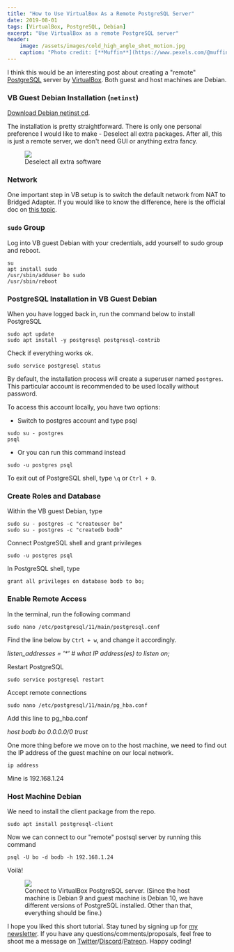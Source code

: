 ```yaml
---
title: "How to Use VirtualBox As a Remote PostgreSQL Server"
date: 2019-08-01
tags: [VirtualBox, PostgreSQL, Debian]
excerpt: "Use VirtualBox as a remote PostgreSQL server"
header:
    image: /assets/images/cold_high_angle_shot_motion.jpg
    caption: "Photo credit: [**Muffin**](https://www.pexels.com/@muffin)"
---
```


I think this would be an interesting post about creating a "remote" [PostgreSQL](https://www.postgresql.org/) server by [VirtualBox](https://www.virtualbox.org/). Both guest and host machines are Debian. 

### VB Guest Debian Installation (```netinst```)
[Download Debian netinst cd](https://www.debian.org/distrib/netinst#netboot). 

The installation is pretty straightforward. There is only one personal preference I would like to make - Deselect all extra packages. After all, this is just a remote server, we don't need GUI or anything extra fancy.

<figure>
    <a href="{{ site.url }}{{ site.baseurl }}/assets/images/unselect_extra_debian_packages.png">
        <img src="{{ site.url }}{{ site.baseurl }}/assets/images/unselect_extra_debian_packages.png">
    </a>
    <figcaption>Deselect all extra software</figcaption>
</figure>

### Network
One important step in VB setup is to switch the default network from NAT to Bridged Adapter. If you would like to know the difference, here is the official doc on [this topic](https://www.virtualbox.org/manual/ch06.html).

### ```sudo``` Group
Log into VB guest Debian with your credentials, add yourself to sudo group and reboot.

```
su
apt install sudo
/usr/sbin/adduser bo sudo 
/usr/sbin/reboot
```

### PostgreSQL Installation in VB Guest Debian
When you have logged back in, run the command below to install PostgreSQL

```
sudo apt update
sudo apt install -y postgresql postgresql-contrib
```

Check if everything works ok.
```
sudo service postgresql status
```

By default, the installation process will create a superuser named ```postgres```. This particular account is recommended to be used locally without password.

To access this account locally, you have two options:
* Switch to postgres account and type psql

```
sudo su - postgres
psql
```

* Or you can run this command instead 

```
sudo -u postgres psql
```

To exit out of PostgreSQL shell, type ```\q``` or ```Ctrl + D```.

### Create Roles and Database

Within the VB guest Debian, type

```
sudo su - postgres -c "createuser bo"
sudo su - postgres -c "createdb bodb"
```

Connect PostgreSQL shell and grant privileges

```
sudo -u postgres psql
```

In PostgreSQL shell, type

```
grant all privileges on database bodb to bo;
```

### Enable Remote Access
In the terminal, run the following command

```
sudo nano /etc/postgresql/11/main/postgresql.conf
```

Find the line below by ```Ctrl + w```, and change it accordingly.

*listen_addresses = '\*'     # what IP address(es) to listen on;*

Restart PostgreSQL

```
sudo service postgresql restart
```

Accept remote connections 

```
sudo nano /etc/postgresql/11/main/pg_hba.conf
```

Add this line to pg_hba.conf  

*host    bodb             bo            0.0.0.0/0            trust*

One more thing before we move on to the host machine, we need to find out the IP address of the guest machine on our local network.

```
ip address
```

Mine is 192.168.1.24

### Host Machine Debian
We need to install the client package from the repo.

```
sudo apt install postgresql-client
```

Now we can connect to our "remote" postsql server by running this command

```
psql -U bo -d bodb -h 192.168.1.24
```

Voilà! 

<figure>
    <a href="{{ site.url }}{{ site.baseurl }}/assets/images/connect_remote_vb_postgresql.png">
        <img src="{{ site.url }}{{ site.baseurl }}/assets/images/connect_remote_vb_postgresql.png">
    </a>
    <figcaption>Connect to VirtualBox PostgreSQL server. (Since the host machine is Debian 9 and guest machine is Debian 10, we have different versions of PostgreSQL installed. Other than that, everything should be fine.)</figcaption>
</figure>

I hope you liked this short tutorial. Stay tuned by signing up for [my newsletter](http://eepurl.com/gxmy39). If you have any questions/comments/proposals, feel free to shoot me a message on [Twitter](https://twitter.com/0xboz)/[Discord](https://discord.gg/JHt7UQu)/[Patreon](https://www.patreon.com/0xboz). Happy coding!
